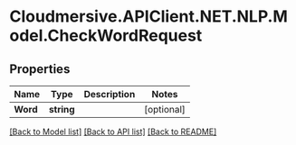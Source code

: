 # Cloudmersive.APIClient.NET.NLP.Model.CheckWordRequest
## Properties

Name | Type | Description | Notes
------------ | ------------- | ------------- | -------------
**Word** | **string** |  | [optional] 

[[Back to Model list]](../README.md#documentation-for-models) [[Back to API list]](../README.md#documentation-for-api-endpoints) [[Back to README]](../README.md)


